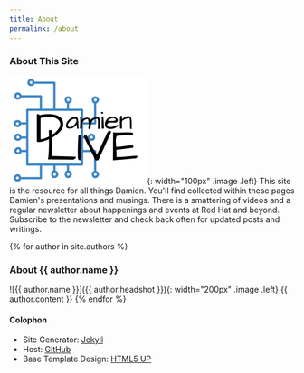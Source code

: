 ```yaml
---
title: About
permalink: /about
---
```


### About This Site

![DamienLIVE](/images/d_logo_mini.png){: width="100px" .image .left}
This site is the resource for all things Damien.  You'll find collected within these pages Damien's presentations and musings.  There is a smattering of videos and a regular newsletter about happenings and events at Red Hat and beyond.  Subscribe to the newsletter and check back often for updated posts and writings.

{% for author in site.authors %}
### About {{ author.name }} 

![{{ author.name }}]({{ author.headshot }}){: width="200px" .image .left}
{{ author.content }}
{% endfor %}

#### Colophon

- Site Generator: [Jekyll](http://jekyllrb.com/)
- Host: [GitHub](http://github.com/)
- Base Template Design: [HTML5 UP](http://html5up.net/)
